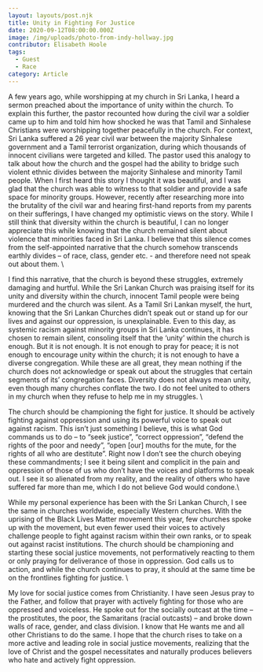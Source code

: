 ```yaml
---
layout: layouts/post.njk
title: Unity in Fighting For Justice
date: 2020-09-12T08:00:00.000Z
image: /img/uploads/photo-from-indy-hollway.jpg
contributor: Elisabeth Hoole
tags:
  - Guest
  - Race
category: Article
---
```

A few years ago, while worshipping at my church in Sri Lanka, I heard a sermon preached about the importance of unity within the church. To explain this further, the pastor recounted how during the civil war a soldier came up to him and told him how shocked he was that Tamil and Sinhalese Christians were worshipping together peacefully in the church. For context, Sri Lanka suffered a 26 year civil war between the majority Sinhalese government and a Tamil terrorist organization, during which thousands of innocent civilians were targeted and killed. The pastor used this analogy to talk about how the church and the gospel had the ability to bridge such violent ethnic divides between the majority Sinhalese and minority Tamil people. When I first heard this story I thought it was beautiful, and I was glad that the church was able to witness to that soldier and provide a safe space for minority groups. However, recently after researching more into the brutality of the civil war and hearing first-hand reports from my parents on their sufferings, I have changed my optimistic views on the story. While I still think that diversity within the church is beautiful, I can no longer appreciate this while knowing that the church remained silent about violence that minorities faced in Sri Lanka. I believe that this silence comes from the self-appointed narrative that the church somehow transcends earthly divides – of race, class, gender etc. - and therefore need not speak out about them. \

I find this narrative, that the church is beyond these struggles, extremely damaging and hurtful. While the Sri Lankan Church was praising itself for its unity and diversity within the church, innocent Tamil people were being murdered and the church was silent. As a Tamil Sri Lankan myself, the hurt, knowing that the Sri Lankan Churches didn’t speak out or stand up for our lives and against our oppression, is unexplainable. Even to this day, as systemic racism against minority groups in Sri Lanka continues, it has chosen to remain silent, consoling itself that the ‘unity’ within the church is enough. But it is not enough. It is not enough to pray for peace; it is not enough to encourage unity within the church; it is not enough to have a diverse congregation. While these are all great, they mean nothing if the church does not acknowledge or speak out about the struggles that certain segments of its’ congregation faces. Diversity does not always mean unity, even though many churches conflate the two. I do not feel united to others in my church when they refuse to help me in my struggles. \

The church should be championing the fight for justice. It should be actively fighting against oppression and using its powerful voice to speak out against racism. This isn’t just something I believe, this is what God commands us to do – to “seek justice”, “correct oppression”, “defend the rights of the poor and needy”, “open \[our] mouths for the mute, for the rights of all who are destitute”. Right now I don’t see the church obeying these commandments; I see it being silent and complicit in the pain and oppression of those of us who don’t have the voices and platforms to speak out. I see it so alienated from my reality, and the reality of others who have suffered far more than me, which I do not believe God would condone.\
 
While my personal experience has been with the Sri Lankan Church, I see the same in churches worldwide, especially Western churches. With the uprising of the Black Lives Matter movement this year, few churches spoke up with the movement, but even fewer used their voices to actively challenge people to fight against racism within their own ranks, or to speak out against racist institutions. The church should be championing and starting these social justice movements, not performatively reacting to them or only praying for deliverance of those in oppression. God calls us to action, and while the church continues to pray, it should at the same time be on the frontlines fighting for justice. \

My love for social justice comes from Christianity. I have seen Jesus pray to the Father, and follow that prayer with actively fighting for those who are oppressed and voiceless. He spoke out for the socially outcast at the time – the prostitutes, the poor, the Samaritans (racial outcasts) – and broke down walls of race, gender, and class division. I know that He wants me and all other Christians to do the same. I hope that the church rises to take on a more active and leading role in social justice movements, realizing that the love of Christ and the gospel necessitates and naturally produces believers who hate and actively fight oppression.